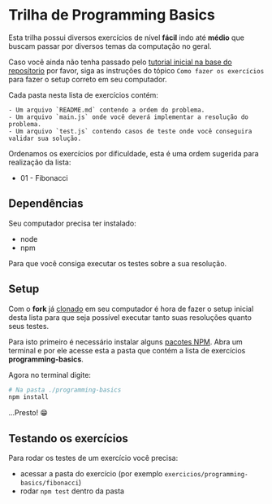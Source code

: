 # Trilha de Programming Basics

Esta trilha possui diversos exercícios de nível **fácil** indo até **médio** que buscam passar por diversos temas da computação no geral.

Caso você ainda não tenha passado pelo [tutorial inicial na base do reposítorio](../README.md) por favor, siga as instruções do tópico `Como fazer os exercícios` para fazer o setup correto em seu computador.

Cada pasta nesta lista de exercícios contém:

    - Um arquivo `README.md` contendo a ordem do problema.
    - Um arquivo `main.js` onde você deverá implementar a resolução do problema.
    - Um arquivo `test.js` contendo casos de teste onde você conseguira validar sua solução.

Ordenamos os exercícios por dificuldade, esta é uma ordem sugerida para realização da lista:

- 01 - Fibonacci

## Dependências

Seu computador precisa ter instalado:

- node
- npm

Para que você consiga executar os testes sobre a sua resolução.

## Setup

Com o **fork** já [clonado](https://github.com/git-guides/git-clone) em seu computador é hora de fazer o setup inicial desta lista para que seja possível executar tanto suas resoluções quanto seus testes.

Para isto primeiro é necessário instalar alguns [pacotes NPM](https://www.npmjs.com/search?q=keywords:packages). Abra um terminal e por ele acesse esta a pasta que contém a lista de exercícios **programming-basics**.

Agora no terminal digite:

```sh
# Na pasta ./programming-basics
npm install
```

...Presto! 😁

## Testando os exercícios

Para rodar os testes de um exercício você precisa:

- acessar a pasta do exercício (por exemplo `exercicios/programming-basics/fibonacci`)
- rodar `npm test` dentro da pasta

